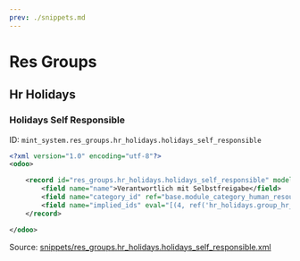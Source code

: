 ```yaml
---
prev: ./snippets.md
---
```

# Res Groups
## Hr Holidays  
### Holidays Self Responsible  
ID: `mint_system.res_groups.hr_holidays.holidays_self_responsible`  
```xml
<?xml version="1.0" encoding="utf-8"?>
<odoo>

    <record id="res_groups.hr_holidays.holidays_self_responsible" model="res.groups">
        <field name="name">Verantwortlich mit Selbstfreigabe</field>
        <field name="category_id" ref="base.module_category_human_resources_time_off"/>
        <field name="implied_ids" eval="[(4, ref('hr_holidays.group_hr_holidays_responsible'))]"/>
    </record>

</odoo>

```
Source: [snippets/res_groups.hr_holidays.holidays_self_responsible.xml](https://github.com/Mint-System/Odoo-Development/tree/14.0/snippets/res_groups.hr_holidays.holidays_self_responsible.xml)

